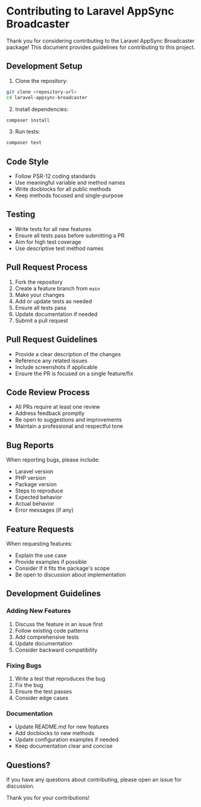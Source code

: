 # Contributing to Laravel AppSync Broadcaster

Thank you for considering contributing to the Laravel AppSync Broadcaster package! This document provides guidelines for contributing to this project.

## Development Setup

1. Clone the repository:
```bash
git clone <repository-url>
cd laravel-appsync-broadcaster
```

2. Install dependencies:
```bash
composer install
```

3. Run tests:
```bash
composer test
```

## Code Style

- Follow PSR-12 coding standards
- Use meaningful variable and method names
- Write docblocks for all public methods
- Keep methods focused and single-purpose

## Testing

- Write tests for all new features
- Ensure all tests pass before submitting a PR
- Aim for high test coverage
- Use descriptive test method names

## Pull Request Process

1. Fork the repository
2. Create a feature branch from `main`
3. Make your changes
4. Add or update tests as needed
5. Ensure all tests pass
6. Update documentation if needed
7. Submit a pull request

## Pull Request Guidelines

- Provide a clear description of the changes
- Reference any related issues
- Include screenshots if applicable
- Ensure the PR is focused on a single feature/fix

## Code Review Process

- All PRs require at least one review
- Address feedback promptly
- Be open to suggestions and improvements
- Maintain a professional and respectful tone

## Bug Reports

When reporting bugs, please include:

- Laravel version
- PHP version
- Package version
- Steps to reproduce
- Expected behavior
- Actual behavior
- Error messages (if any)

## Feature Requests

When requesting features:

- Explain the use case
- Provide examples if possible
- Consider if it fits the package's scope
- Be open to discussion about implementation

## Development Guidelines

### Adding New Features

1. Discuss the feature in an issue first
2. Follow existing code patterns
3. Add comprehensive tests
4. Update documentation
5. Consider backward compatibility

### Fixing Bugs

1. Write a test that reproduces the bug
2. Fix the bug
3. Ensure the test passes
4. Consider edge cases

### Documentation

- Update README.md for new features
- Add docblocks to new methods
- Update configuration examples if needed
- Keep documentation clear and concise

## Questions?

If you have any questions about contributing, please open an issue for discussion.

Thank you for your contributions!
